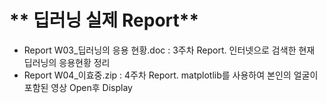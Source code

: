# ** 딥러닝 실제 Report** 

- Report W03_딥러닝의 응용 현황.doc : 3주차 Report. 인터넷으로 검색한 현재 딥러닝의 응용현황 정리
- Report W04_이효중.zip : 4주차 Report. matplotlib를 사용하여 본인의 얼굴이 포함된 영상 Open후 Display

<p align="center">
  
</p>
</br>
